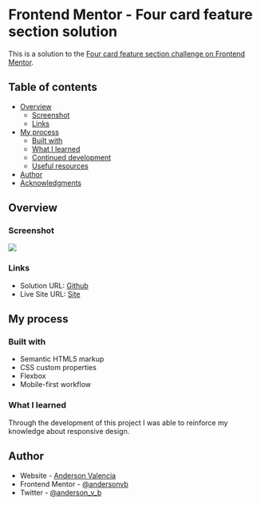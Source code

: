 # Frontend Mentor - Four card feature section solution

This is a solution to the [Four card feature section challenge on Frontend Mentor](https://www.frontendmentor.io/challenges/four-card-feature-section-weK1eFYK).

## Table of contents

- [Overview](#overview)
  - [Screenshot](#screenshot)
  - [Links](#links)
- [My process](#my-process)
  - [Built with](#built-with)
  - [What I learned](#what-i-learned)
  - [Continued development](#continued-development)
  - [Useful resources](#useful-resources)
- [Author](#author)
- [Acknowledgments](#acknowledgments)

## Overview

### Screenshot

![](./screenshot.jpg)

### Links

- Solution URL: [Github](https://www.github.com/andersonvb)
- Live Site URL: [Site](https://andersonvb.github.io/frontendmentor-four-cards/)

## My process

### Built with

- Semantic HTML5 markup
- CSS custom properties
- Flexbox
- Mobile-first workflow

### What I learned

Through the development of this project I was able to reinforce my knowledge about responsive design.

## Author

- Website - [Anderson Valencia](https://www.github.com/andersonvb)
- Frontend Mentor - [@andersonvb](https://www.frontendmentor.io/profile/andersonvb)
- Twitter - [@anderson_v_b](https://www.twitter.com/anderson_v_b)